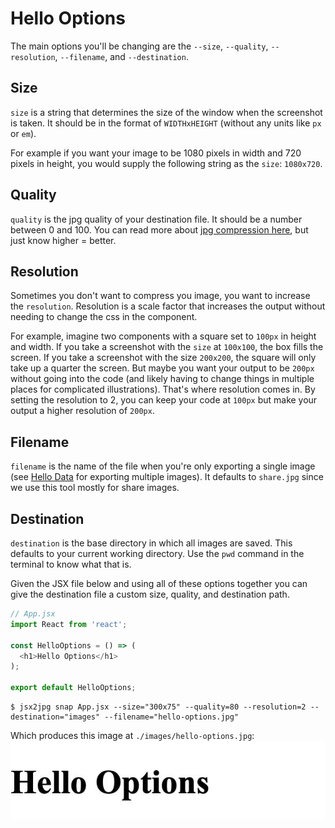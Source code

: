 # Hello Options

The main options you'll be changing are the `--size`, `--quality`, `--resolution`, `--filename`, and `--destination`.

## Size

`size` is a string that determines the size of the window when the screenshot is taken. It should be in the format of `WIDTHxHEIGHT` (without any units like `px` or `em`).

For example if you want your image to be 1080 pixels in width and 720 pixels in height, you would supply the following string as the `size`: `1080x720`.

## Quality

`quality` is the jpg quality of your destination file. It should be a number between 0 and 100. You can read more about [jpg compression here](http://learnmem.cshlp.org/site/misc/tsg_JPEG_instructions.pdf), but just know higher = better.

## Resolution

Sometimes you don't want to compress you image, you want to increase the `resolution`. Resolution is a scale factor that increases the output without needing to change the css in the component.

For example, imagine two components with a square set to `100px` in height and width. If you take a screenshot with the `size` at `100x100`, the box fills the screen. If you take a screenshot with the size `200x200`, the square will only take up a quarter the screen. But maybe you want your output to be `200px` without going into the code (and likely having to change things in multiple places for complicated illustrations). That's where resolution comes in. By setting the resolution to 2, you can keep your code at `100px` but make your output a higher resolution of `200px`.

## Filename
`filename` is the name of the file when you're only exporting a single image (see [Hello Data](./HelloData.md) for exporting multiple images). It defaults to `share.jpg` since we use this tool mostly for share images.

## Destination
`destination` is the base directory in which all images are saved. This defaults to your current working directory. Use the `pwd` command in the terminal to know what that is.

Given the JSX file below and using all of these options together you can give the destination file a custom size, quality, and destination path.

```javascript
// App.jsx
import React from 'react';

const HelloOptions = () => (
  <h1>Hello Options</h1>
);

export default HelloOptions;
```


```
$ jsx2jpg snap App.jsx --size="300x75" --quality=80 --resolution=2 --destination="images" --filename="hello-options.jpg"
```

Which produces this image at `./images/hello-options.jpg`:
![](../images/example-7.jpg)

